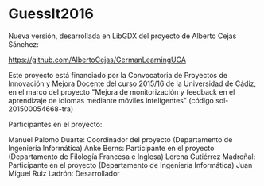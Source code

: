 # GuessIt2016

Nueva versión, desarrollada en LibGDX del proyecto de Alberto Cejas Sánchez:

https://github.com/AlbertoCejas/GermanLearningUCA

Este proyecto está financiado por la Convocatoria de Proyectos de Innovación y Mejora Docente del curso 2015/16 de la Universidad de Cádiz, en el marco del proyecto "Mejora de monitorización y feedback en el aprendizaje de idiomas mediante móviles inteligentes" (código sol-201500054668-tra)

Participantes en el proyecto:

Manuel Palomo Duarte: Coordinador del proyecto (Departamento de Ingeniería Informática)
Anke Berns: Participante en el proyecto (Departamento de Filología Francesa e Inglesa)
Lorena Gutiérrez Madroñal: Participante en el proyecto (Departamento de Ingeniería Informática)
Juan Miguel Ruiz Ladrón: Desarrollador
